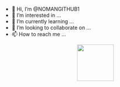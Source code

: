 - 👋 Hi, I’m @NOMANGITHUB1
- 👀 I’m interested in ...
- 🌱 I’m currently learning ...
- 💞️ I’m looking to collaborate on ...
- 📫 How to reach me ...
<div id="header" align="center" border-radius=50%>
  <img src="https://media.giphy.com/media/u2pmTWUi0MXjyrMaVj/giphy.gif" width="100",border-radius="50%"/>
</div>
<!---
NOMANGITHUB1/NOMANGITHUB1 is a ✨ special ✨ repository because its `README.md` (this file) appears on your GitHub profile.
You can click the Preview link to take a look at your changes.
--->
